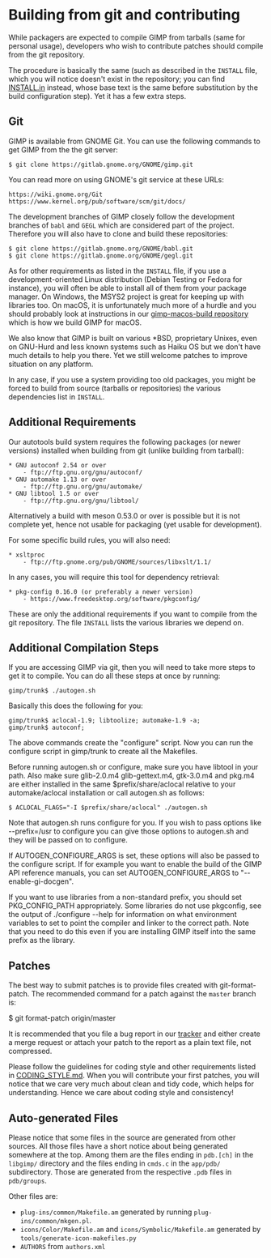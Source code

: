 # Building from git and contributing

While packagers are expected to compile GIMP from tarballs (same for
personal usage), developers who wish to contribute patches should
compile from the git repository.

The procedure is basically the same (such as described in the `INSTALL`
file, which you will notice doesn't exist in the repository; you can
find [INSTALL.in](/INSTALL.in) instead, whose base text is the same
before substitution by the build configuration step). Yet it has a few
extra steps.

## Git

GIMP is available from GNOME Git. You can use the following commands
to get GIMP from the the git server:

    $ git clone https://gitlab.gnome.org/GNOME/gimp.git

You can read more on using GNOME's git service at these URLs:

    https://wiki.gnome.org/Git
    https://www.kernel.org/pub/software/scm/git/docs/


The development branches of GIMP closely follow the development branches
of `babl` and `GEGL` which are considered part of the project. Therefore
you will also have to clone and build these repositories:

    $ git clone https://gitlab.gnome.org/GNOME/babl.git
    $ git clone https://gitlab.gnome.org/GNOME/gegl.git


As for other requirements as listed in the `INSTALL` file, if you use
a development-oriented Linux distribution (Debian Testing or Fedora for
instance), you will often be able to install all of them from your
package manager. On Windows, the MSYS2 project is great for keeping up
with libraries too. On macOS, it is unfortunately much more of a hurdle
and you should probably look at instructions in our [gimp-macos-build
repository](https://gitlab.gnome.org/Infrastructure/gimp-macos-build)
which is how we build GIMP for macOS.

We also know that GIMP is built on various \*BSD, proprietary Unixes,
even on GNU-Hurd and less known systems such as Haiku OS but we don't
have much details to help you there. Yet we still welcome patches to
improve situation on any platform.

In any case, if you use a system providing too old packages, you might
be forced to build from source (tarballs or repositories) the various
dependencies list in `INSTALL`.

## Additional Requirements

Our autotools build system requires the following packages (or newer
versions) installed when building from git (unlike building from
tarball):

    * GNU autoconf 2.54 or over
        - ftp://ftp.gnu.org/gnu/autoconf/
    * GNU automake 1.13 or over
        - ftp://ftp.gnu.org/gnu/automake/
    * GNU libtool 1.5 or over
        - ftp://ftp.gnu.org/gnu/libtool/

Alternatively a build with meson 0.53.0 or over is possible but it is
not complete yet, hence not usable for packaging (yet usable for
development).

For some specific build rules, you will also need:

    * xsltproc
        - ftp://ftp.gnome.org/pub/GNOME/sources/libxslt/1.1/

In any cases, you will require this tool for dependency retrieval:

    * pkg-config 0.16.0 (or preferably a newer version)
        - https://www.freedesktop.org/software/pkgconfig/

These are only the additional requirements if you want to compile from
the git repository. The file `INSTALL` lists the various libraries we
depend on.


## Additional Compilation Steps

If you are accessing GIMP via git, then you will need to take more
steps to get it to compile.  You can do all these steps at once by
running:

    gimp/trunk$ ./autogen.sh

Basically this does the following for you:

    gimp/trunk$ aclocal-1.9; libtoolize; automake-1.9 -a;
    gimp/trunk$ autoconf;

The above commands create the "configure" script.  Now you can run the
configure script in gimp/trunk to create all the Makefiles.

Before running autogen.sh or configure, make sure you have libtool in
your path. Also make sure glib-2.0.m4 glib-gettext.m4, gtk-3.0.m4 and
pkg.m4 are either installed in the same $prefix/share/aclocal relative to your
automake/aclocal installation or call autogen.sh as follows:

    $ ACLOCAL_FLAGS="-I $prefix/share/aclocal" ./autogen.sh

Note that autogen.sh runs configure for you.  If you wish to pass
options like --prefix=/usr to configure you can give those options to
autogen.sh and they will be passed on to configure.

If AUTOGEN_CONFIGURE_ARGS is set, these options will also be passed to
the configure script. If for example you want to enable the build of
the GIMP API reference manuals, you can set AUTOGEN_CONFIGURE_ARGS to
"--enable-gi-docgen".

If you want to use libraries from a non-standard prefix, you should set
PKG_CONFIG_PATH appropriately. Some libraries do not use pkgconfig, see
the output of ./configure --help for information on what environment
variables to set to point the compiler and linker to the correct path.
Note that you need to do this even if you are installing GIMP itself
into the same prefix as the library.


## Patches

The best way to submit patches is to provide files created with
git-format-patch. The recommended command for a patch against the
`master` branch is:

  $ git format-patch origin/master

It is recommended that you file a bug report in our
[tracker](https://gitlab.gnome.org/GNOME/gimp) and either create a merge
request or attach your patch to the report as a plain text file, not
compressed.

Please follow the guidelines for coding style and other requirements
listed in [CODING_STYLE.md](CODING_STYLE.md). When you will contribute
your first patches, you will notice that we care very much about clean
and tidy code, which helps for understanding. Hence we care about coding
style and consistency!


## Auto-generated Files

Please notice that some files in the source are generated from other
sources. All those files have a short notice about being generated
somewhere at the top. Among them are the files ending in `pdb.[ch]` in
the `libgimp/` directory and the files ending in `cmds.c` in the
`app/pdb/` subdirectory. Those are generated from the respective `.pdb`
files in `pdb/groups`.

Other files are:

* `plug-ins/common/Makefile.am` generated by running
  `plug-ins/common/mkgen.pl`.
* `icons/Color/Makefile.am` and `icons/Symbolic/Makefile.am` generated
  by `tools/generate-icon-makefiles.py`
* `AUTHORS` from `authors.xml`
